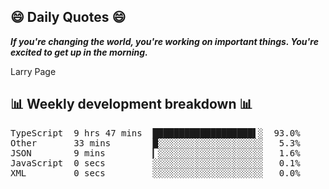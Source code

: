 ## 😄 Daily Quotes 😄

_**If you're changing the world, you're working on important things. You're excited to get up in the morning.**_

Larry Page



## 📊 Weekly development breakdown 📊

<pre>TypeScript  9 hrs 47 mins  ███████████████████▌░  93.0%
Other       33 mins        █░░░░░░░░░░░░░░░░░░░░   5.3%
JSON        9 mins         ▎░░░░░░░░░░░░░░░░░░░░   1.6%
JavaScript  0 secs         ░░░░░░░░░░░░░░░░░░░░░   0.1%
XML         0 secs         ░░░░░░░░░░░░░░░░░░░░░   0.0%</pre>